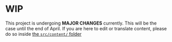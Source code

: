 # WIP

This project is undergoing **MAJOR CHANGES** currently. This will be the case until the end of April. If you are here to edit or translate content, please do so inside [the `src/content/` folder](https://github.com/bocoup/p5.js-website/tree/main/src/content)


